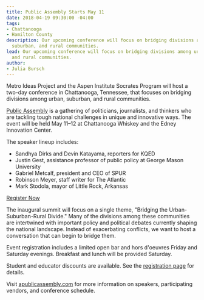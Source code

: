 ```yaml
---
title: Public Assembly Starts May 11
date: 2018-04-19 09:30:00 -04:00
tags:
- Chattanooga
- Hamilton County
description: Our upcoming conference will focus on bridging divisions among urban,
  suburban, and rural communities.
lead: Our upcoming conference will focus on bridging divisions among urban, suburban,
  and rural communities.
author:
- Julia Bursch
---
```


Metro Ideas Project and the Aspen Institute Socrates Program will host a two-day conference in Chattanooga, Tennessee, that focuses on bridging divisions among urban, suburban, and rural communities. 

[Public Assembly](http://www.apublicassembly.com) is a gathering of politicians, journalists, and thinkers who are tackling tough national challenges in unique and innovative ways. The event will be held May 11–12 at Chattanooga Whiskey and the Edney Innovation Center.

The speaker lineup includes:

+ Sandhya Dirks and Devin Katayama, reporters for KQED
+ Justin Gest, assistance professor of public policy at George Mason University
+ Gabriel Metcalf, president and CEO of SPUR
+ Robinson Meyer, staff writer for The Atlantic
+ Mark Stodola, mayor of Little Rock, Arkansas

<p><a href="https://www.eventbrite.com/e/public-assembly-2018-tickets-44022713120" class="button">Register Now</a></p>

The inaugural summit will focus on a single theme, "Bridging the Urban-Suburban-Rural Divide." Many of the divisions among these communities are intertwined with important policy and political debates currently shaping the national landscape. Instead of exacerbating conflicts, we want to host a conversation that can begin to bridge them.

Event registration includes a limited open bar and hors d'oeuvres Friday and Saturday evenings. Breakfast and lunch will be provided Saturday. 

Student and educator discounts are available. See the [registration page](https://www.eventbrite.com/e/public-assembly-2018-tickets-44022713120) for details.

Visit [apublicassembly.com](http://www.apublicassembly.com) for more information on speakers, participating vendors, and conference schedule.